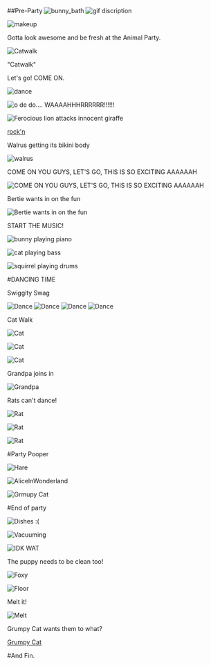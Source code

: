 <!--begin team ponies-->

<!--end team ponies-->
<!--begin team bunnies-->
##Pre-Party
![bunny_bath](http://media.giphy.com/media/iDetu21VhxHtC/giphy.gif)
![gif discription](http://media.giphy.com/media/z9tqT8hiuaNvG/giphy.gif)

![makeup](http://media.tumblr.com/c1270ef1411662334d806ce0875936e9/tumblr_inline_mvh23ssdLR1s7uz2y.gif)

Gotta look awesome and be fresh at the Animal Party.

![Catwalk](http://33.media.tumblr.com/b2e29fce0f7d3f5f4d86269300f90692/tumblr_my0o0iI7Yc1qay0t7o1_400.gif)

"Catwalk"

Let's go! COME ON.

![dance](http://cdn.gifstache.com/2012/10/3/gifstache.com_2170_1349388000.gif)

![o de do.... WAAAAHHHRRRRRR!!!!!!](http://i.imgur.com/EEFZqeM.gif)

![Ferocious lion attacks innocent giraffe](http://37.media.tumblr.com/0953f89a47a72134c548a0a04245dcca/tumblr_n3nxehRDS91qljj91o1_400.gif)

[rock'n](http://gph.is/12Bl7aD)

Walrus getting its  bikini body

![walrus](http://www.pbh2.com/wordpress/wp-content/uploads/2012/10/funniest-animal-gifs-walrus-sit-ups.gif)

COME ON YOU GUYS, LET'S GO, THIS IS SO EXCITING AAAAAAH

![COME ON YOU GUYS, LET'S GO, THIS IS SO EXCITING AAAAAAH](http://media.giphy.com/media/K1SCAduBtyabe/giphy.gif)

Bertie wants in on the fun

![Bertie wants in on the fun](https://pbs.twimg.com/media/BkW-qN8CAAE2kDA.jpg)

START THE MUSIC!

![bunny playing piano](http://media.giphy.com/media/H6JLWp6x8Cnio/giphy.gif)

![cat playing bass](http://bit.ly/1vHdTQH)

![squirrel playing drums](http://i194.photobucket.com/albums/z169/emmiedownunder/Animal%20Animations/Squirrel-Drummer.gif)

#DANCING TIME

Swiggity Swag

![Dance](http://www.flappytclown.com/theShow/ATheshow_files/image004.gif)
![Dance](http://www.gokpop.com/i1/avatars/2/akredlm-o8d.gif)
![Dance](http://www.mobileapples.com/Assets/Content/Screensavers/anime3129.gif)
![Dance](http://fc07.deviantart.net/fs70/f/2013/242/e/3/bunny_dancing_gif__click_on_it____by_hyperndepressed-d6jvllg.gif)

Cat Walk

![Cat](http://www.amberhouse.co.nz/cat-dancing.gif)

![Cat](http://www.somegif.com/gifs/1361342721295917461.GIF)

![Cat](http://stcara.edublogs.org/files/2009/11/scouse-cat.gif)

Grandpa joins in

![Grandpa](http://i.imgur.com/6tFau.gif)

Rats can't dance!

![Rat](http://38.media.tumblr.com/4f8709925f64b0d7d999ca2edab35be4/tumblr_n3imy2nhML1r195ndo1_400.gif)

![Rat](http://38.media.tumblr.com/f225816d6a716654570ea25a5208c516/tumblr_n1m6qmnrVo1shs94bo1_400.gif)

![Rat](http://38.media.tumblr.com/e19f9f0181a9b04fea3e09e713f5d33e/tumblr_mso9qkTduu1raafdzo1_400.gif)

#Party Pooper

![Hare](http://i.imgur.com/JwnuH9C.gif)

![AliceInWonderland](http://25.media.tumblr.com/tumblr_mdaykaH9hk1qc3nxxo2_250.gif)

![Grmupy Cat](http://media.giphy.com/media/LbGtuww7ZFhgQ/giphy.gif)

#End of party

![Dishes :(](http://i.imgur.com/aL48gx1.gif)

![Vacuuming](http://www.hellawella.com/sites/hellawella.com/files/images/house/CatCleaning/6_CatRoomba2.gif)

![IDK WAT](http://www.hellawella.com/sites/hellawella.com/files/images/house/CatCleaning/1_CatDuster.gif)

The puppy needs to be clean too!

![Foxy](http://www.blogcdn.com/www.pawnation.com/media/2013/02/ears.gif) 

![Floor](http://i.imgur.com/46WEAzZ.gif)

Melt it!

![Melt](http://i.imgur.com/cCPh3fg.gif)

Grumpy Cat wants them to what?

[Grumpy Cat](http://classandtrashshow.files.wordpress.com/2014/02/grumpy-cat-gif-attack.gif)

#And Fin.

<!--end team bunnies-->
<!--begin team tigers-->

<!--end team tigers-->
<!--begin team alpacas-->

<!--end team alpacas-->
<!--begin team ducks-->

<!--end team ducks-->

